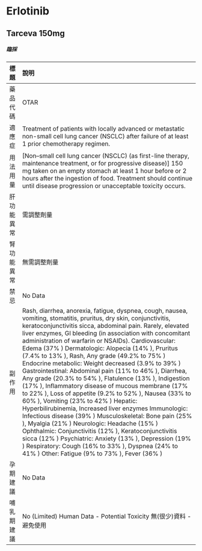 # Erlotinib

## Tarceva 150mg

##### 臨採

| 標題       | 說明                                                                                                                                                                                                                                                                                                                                                                                                                                                                                                                                                                                                                                                                                                                                                                                                                                                                                                                                                                                                                                                                                                                            |
|:-----------|:--------------------------------------------------------------------------------------------------------------------------------------------------------------------------------------------------------------------------------------------------------------------------------------------------------------------------------------------------------------------------------------------------------------------------------------------------------------------------------------------------------------------------------------------------------------------------------------------------------------------------------------------------------------------------------------------------------------------------------------------------------------------------------------------------------------------------------------------------------------------------------------------------------------------------------------------------------------------------------------------------------------------------------------------------------------------------------------------------------------------------------|
| 藥品代碼   | OTAR                                                                                                                                                                                                                                                                                                                                                                                                                                                                                                                                                                                                                                                                                                                                                                                                                                                                                                                                                                                                                                                                                                                            |
| 適應症     | Treatment of patients with locally advanced or metastatic non-small cell lung cancer (NSCLC) after failure of at least 1 prior chemotherapy regimen.                                                                                                                                                                                                                                                                                                                                                                                                                                                                                                                                                                                                                                                                                                                                                                                                                                                                                                                                                                            |
| 用法用量   | [Non–small cell lung cancer (NSCLC) (as first-line therapy, maintenance treatment, or for progressive disease)] 150 mg taken on an empty stomach at least 1 hour before or 2 hours after the ingestion of food. Treatment should continue until disease progression or unacceptable toxicity occurs.                                                                                                                                                                                                                                                                                                                                                                                                                                                                                                                                                                                                                                                                                                                                                                                                                            |
| 肝功能異常 | 需調整劑量                                                                                                                                                                                                                                                                                                                                                                                                                                                                                                                                                                                                                                                                                                                                                                                                                                                                                                                                                                                                                                                                                                                      |
| 腎功能異常 | 無需調整劑量                                                                                                                                                                                                                                                                                                                                                                                                                                                                                                                                                                                                                                                                                                                                                                                                                                                                                                                                                                                                                                                                                                                    |
| 禁忌       | No Data                                                                                                                                                                                                                                                                                                                                                                                                                                                                                                                                                                                                                                                                                                                                                                                                                                                                                                                                                                                                                                                                                                                         |
| 副作用     | Rash, diarrhea, anorexia, fatigue, dyspnea, cough, nausea, vomiting, stomatitis, pruritus, dry skin, conjunctivitis, keratoconjunctivitis sicca, abdominal pain. Rarely, elevated liver enzymes, GI bleeding (in association with concomitant administration of warfarin or NSAIDs). Cardiovascular: Edema (37% ) Dermatologic: Alopecia (14% ), Pruritus (7.4% to 13% ), Rash, Any grade (49.2% to 75% ) Endocrine metabolic: Weight decreased (3.9% to 39% ) Gastrointestinal: Abdominal pain (11% to 46% ), Diarrhea, Any grade (20.3% to 54% ), Flatulence (13% ), Indigestion (17% ), Inflammatory disease of mucous membrane (17% to 22% ), Loss of appetite (9.2% to 52% ), Nausea (33% to 60% ), Vomiting (23% to 42% ) Hepatic: Hyperbilirubinemia, Increased liver enzymes Immunologic: Infectious disease (39% ) Musculoskeletal: Bone pain (25% ), Myalgia (21% ) Neurologic: Headache (15% ) Ophthalmic: Conjunctivitis (12% ), Keratoconjunctivitis sicca (12% ) Psychiatric: Anxiety (13% ), Depression (19% ) Respiratory: Cough (16% to 33% ), Dyspnea (24% to 41% ) Other: Fatigue (9% to 73% ), Fever (36% ) |
| 孕期建議   | No Data                                                                                                                                                                                                                                                                                                                                                                                                                                                                                                                                                                                                                                                                                                                                                                                                                                                                                                                                                                                                                                                                                                                         |
| 哺乳期建議 | No (Limited) Human Data - Potential Toxicity 無(很少)資料 - 避免使用                                                                                                                                                                                                                                                                                                                                                                                                                                                                                                                                                                                                                                                                                                                                                                                                                                                                                                                                                                                                                                                            |

